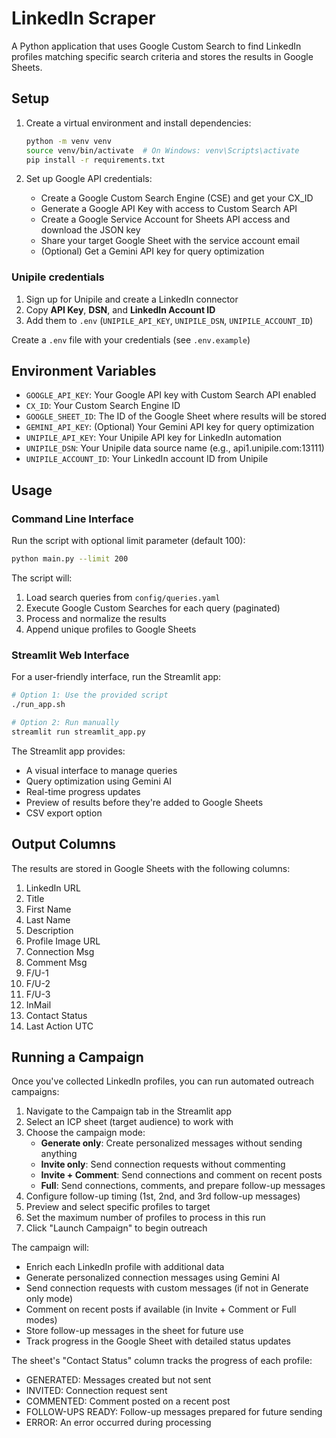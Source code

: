 # LinkedIn Scraper

A Python application that uses Google Custom Search to find LinkedIn profiles matching specific search criteria and stores the results in Google Sheets.

## Setup

1. Create a virtual environment and install dependencies:
   ```bash
   python -m venv venv
   source venv/bin/activate  # On Windows: venv\Scripts\activate
   pip install -r requirements.txt
   ```

2. Set up Google API credentials:
   - Create a Google Custom Search Engine (CSE) and get your CX_ID
   - Generate a Google API Key with access to Custom Search API
   - Create a Google Service Account for Sheets API access and download the JSON key
   - Share your target Google Sheet with the service account email
   - (Optional) Get a Gemini API key for query optimization

### Unipile credentials
1. Sign up for Unipile and create a LinkedIn connector  
2. Copy **API Key**, **DSN**, and **LinkedIn Account ID**  
3. Add them to `.env` (`UNIPILE_API_KEY`, `UNIPILE_DSN`, `UNIPILE_ACCOUNT_ID`)

Create a `.env` file with your credentials (see `.env.example`)

## Environment Variables

- `GOOGLE_API_KEY`: Your Google API key with Custom Search API enabled
- `CX_ID`: Your Custom Search Engine ID
- `GOOGLE_SHEET_ID`: The ID of the Google Sheet where results will be stored
- `GEMINI_API_KEY`: (Optional) Your Gemini API key for query optimization
- `UNIPILE_API_KEY`: Your Unipile API key for LinkedIn automation
- `UNIPILE_DSN`: Your Unipile data source name (e.g., api1.unipile.com:13111)
- `UNIPILE_ACCOUNT_ID`: Your LinkedIn account ID from Unipile

## Usage

### Command Line Interface

Run the script with optional limit parameter (default 100):
```bash
python main.py --limit 200
```

The script will:
1. Load search queries from `config/queries.yaml`
2. Execute Google Custom Searches for each query (paginated)
3. Process and normalize the results
4. Append unique profiles to Google Sheets

### Streamlit Web Interface

For a user-friendly interface, run the Streamlit app:
```bash
# Option 1: Use the provided script
./run_app.sh

# Option 2: Run manually
streamlit run streamlit_app.py
```

The Streamlit app provides:
- A visual interface to manage queries
- Query optimization using Gemini AI
- Real-time progress updates
- Preview of results before they're added to Google Sheets
- CSV export option

## Output Columns

The results are stored in Google Sheets with the following columns:
1. LinkedIn URL
2. Title
3. First Name
4. Last Name 
5. Description
6. Profile Image URL 
7. Connection Msg
8. Comment Msg
9. F/U-1
10. F/U-2
11. F/U-3
12. InMail
13. Contact Status
14. Last Action UTC

## Running a Campaign

Once you've collected LinkedIn profiles, you can run automated outreach campaigns:

1. Navigate to the Campaign tab in the Streamlit app
2. Select an ICP sheet (target audience) to work with
3. Choose the campaign mode:
   - **Generate only**: Create personalized messages without sending anything
   - **Invite only**: Send connection requests without commenting
   - **Invite + Comment**: Send connections and comment on recent posts
   - **Full**: Send connections, comments, and prepare follow-up messages
4. Configure follow-up timing (1st, 2nd, and 3rd follow-up messages)
5. Preview and select specific profiles to target
6. Set the maximum number of profiles to process in this run
7. Click "Launch Campaign" to begin outreach

The campaign will:
- Enrich each LinkedIn profile with additional data
- Generate personalized connection messages using Gemini AI
- Send connection requests with custom messages (if not in Generate only mode)
- Comment on recent posts if available (in Invite + Comment or Full modes)
- Store follow-up messages in the sheet for future use
- Track progress in the Google Sheet with detailed status updates

The sheet's "Contact Status" column tracks the progress of each profile:
- GENERATED: Messages created but not sent
- INVITED: Connection request sent
- COMMENTED: Comment posted on a recent post
- FOLLOW-UPS READY: Follow-up messages prepared for future sending
- ERROR: An error occurred during processing